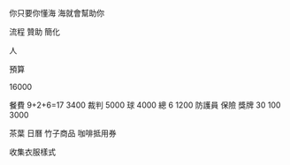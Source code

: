 你只要你懂海
海就會幫助你

流程
贊助
簡化

人

預算

16000

餐費 9+2+6=17 3400
裁判 5000
球 4000
總 6 1200
防護員
保險
獎牌 30 100 3000

茶葉 日曆 竹子商品 咖啡抵用券

收集衣服樣式